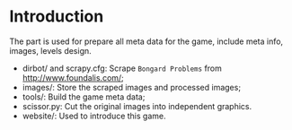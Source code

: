 # Introduction
The part is used for prepare all meta data for the game, include meta info, images, levels design.
- dirbot/ and scrapy.cfg: Scrape `Bongard Problems` from http://www.foundalis.com/;
- images/: Store the scraped images  and processed images;
- tools/: Build the game meta data;
- scissor.py: Cut the original images into independent graphics.
- website/: Used to introduce this game.